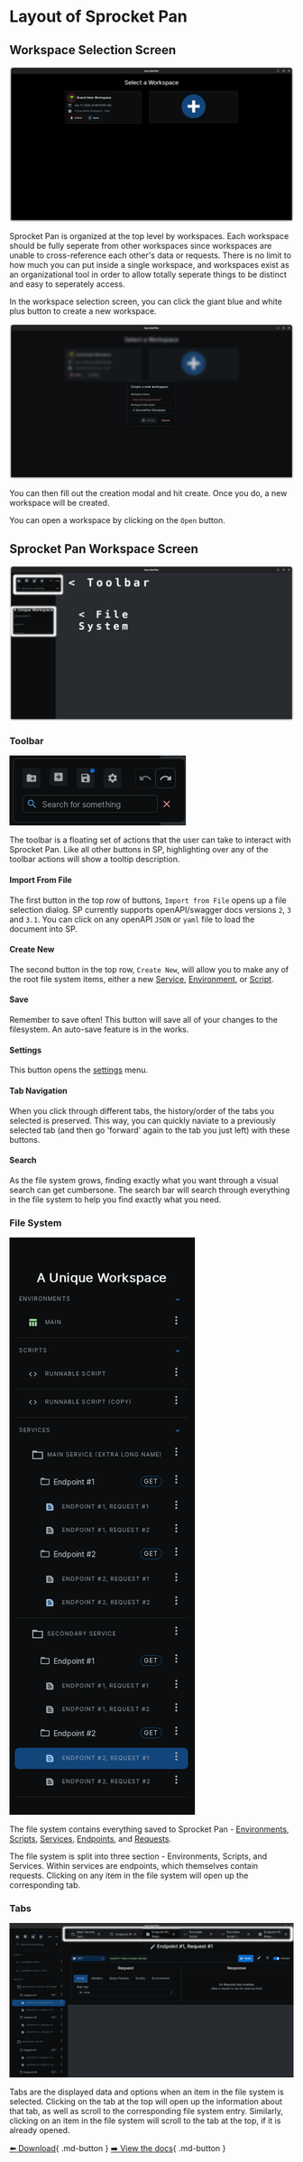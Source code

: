 # Layout of Sprocket Pan

## Workspace Selection Screen

![Workspace Selection Screen](../assets/images/getting-started/layout/workspace-selection.png)

Sprocket Pan is organized at the top level by workspaces. Each workspace should be fully seperate from other workspaces since workspaces are unable to cross-reference each other's data or requests. There is no limit to how much you can put inside a single workspace, and workspaces exist as an organizational tool in order to allow totally seperate things to be distinct and easy to seperately access.

In the workspace selection screen, you can click the giant blue and white plus button to create a new workspace.

![New Workspace Modal](../assets/images/getting-started/layout/new-workspace-modal.png)

You can then fill out the creation modal and hit create. Once you do, a new workspace will be created. 	

You can open a workspace by clicking on the `Open` button.

## Sprocket Pan Workspace Screen

![Sprocket Pan Workspace Screen](../assets/images/getting-started/layout/workspace-screen.png)

### Toolbar

![Toolbar](../assets/images/getting-started/layout/toolbar.png)

The toolbar is a floating set of actions that the user can take to interact with Sprocket Pan. Like all other buttons in SP, highlighting over any of the toolbar actions will show a tooltip description.

#### Import From File

The first button in the top row of buttons, `Import from File` opens up a file selection dialog. SP currently supports openAPI/swagger docs versions `2`, `3` and `3.1`. You can click on any openAPI `JSON` or `yaml` file to load the document into SP.

#### Create New

The second button in the top row, `Create New`, will allow you to make any of the root file system items, either a new [Service](../../documentation/terminology/#service), [Environment](../../documentation/terminology/#environment), or [Script](../../documentation/terminology/#script).

#### Save

Remember to save often! This button will save all of your changes to the filesystem. An auto-save feature is in the works.

#### Settings

This button opens the [settings](../../documentation/panels/#settings) menu.

#### Tab Navigation

When you click through different tabs, the history/order of the tabs you selected is preserved. This way, you can quickly naviate to a previously selected tab (and then go 'forward' again to the tab you just left) with these buttons.

#### Search

As the file system grows, finding exactly what you want through a visual search can get cumbersone. The search bar will search through everything in the file system to help you find exactly what you need.

### File System

![File System](../assets/images/getting-started/layout/file-system.png)

The file system contains everything saved to Sprocket Pan - [Environments](../../documentation/terminology/#environment), [Scripts](../../documentation/terminology/#script), [Services](../../documentation/terminology/#service), [Endpoints](../../documentation/terminology/#endpoint), and [Requests](../../documentation/terminology/#request).

The file system is split into three section - Environments, Scripts, and Services. Within services are endpoints, which themselves contain requests. Clicking on any item in the file system will open up the corresponding tab.

### Tabs

![Tabs Selection](../assets/images/getting-started/layout/tabs-selection.png)

Tabs are the displayed data and options when an item in the file system is selected. Clicking on the tab at the top will open up the information about that tab, as well as scroll to the corresponding file system entry. Similarly, clicking on an item in the file system will scroll to the tab at the top, if it is already opened.

[:arrow_left: Download](../download){ .md-button }
[:arrow_right: View the docs](../../documentation/panels){ .md-button }
